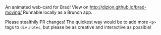 An animated web-card for Brad!  View on http://djzion.github.io/brad-moving/  Runnable locally as a Brunch app.

Please stealthily PR changes!  The quickest way would be to add more `<p>` tags to `div.notes`, but please be as creative and interactive as possible!